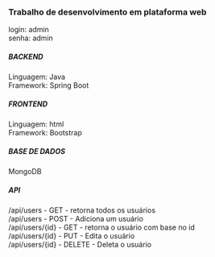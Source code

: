 <h3>Trabalho de desenvolvimento em plataforma web</h3>

login: admin<br>
senha: admin<br>

<h5>BACKEND  </h5>
Linguagem: Java<br>
Framework: Spring Boot<br>

<h5> FRONTEND </h5>
Linguagem: html<br>
Framework: Bootstrap<br>

<h5> BASE DE DADOS </h5>
MongoDB<br>

<h5> API</h5>
/api/users - GET - retorna todos os usuários <br>
/api/users - POST - Adiciona um usuário <br>
/api/users/{id} - GET - retorna o usuário com base no id <br>
/api/users/{id} - PUT - Edita o usuário <br>
/api/users/{id} - DELETE - Deleta o usuário <br>
